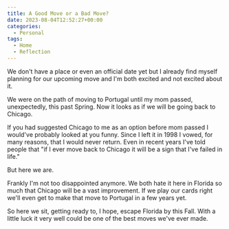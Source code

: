 ```yaml
---
title: A Good Move or a Bad Move?
date: 2023-08-04T12:52:27+00:00
categories:
  - Personal
tags:
  - Home
  - Reflection
---
```


We don't have a place or even an official date yet but I already find myself planning for our upcoming move and I'm both excited and not excited about it.

We were on the path of moving to Portugal until my mom passed, unexpectedly, this past Spring. Now it looks as if we will be going back to Chicago.

If you had suggested Chicago to me as an option before mom passed I would've probably looked at you funny. Since I left it in 1998 I vowed, for many reasons, that I would never return. Even in recent years I've told people that "if I ever move back to Chicago it will be a sign that I've failed in life."

But here we are.

Frankly I'm not too disappointed anymore. We both hate it here in Florida so much that Chicago will be a vast improvement. If we play our cards right we'll even get to make that move to Portugal in a few years yet.

So here we sit, getting ready to, I hope, escape Florida by this Fall. With a little luck it very well could be one of the best moves we've ever made.